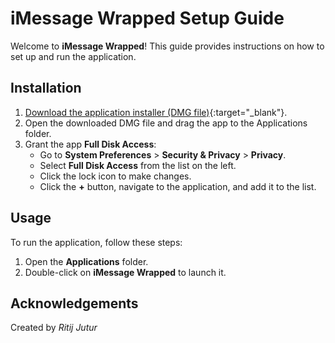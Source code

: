 # iMessage Wrapped Setup Guide

Welcome to **iMessage Wrapped**! This guide provides instructions on how to set up and run the application.

## Installation

1. [Download the application installer (DMG file)](https://drive.google.com/file/d/12aHgOU0wGu-H7ZYg2ftXnm4qQljfUC2v/view?usp=sharing){:target="_blank"}.
2. Open the downloaded DMG file and drag the app to the Applications folder.
3. Grant the app **Full Disk Access**:
   - Go to **System Preferences** > **Security & Privacy** > **Privacy**.
   - Select **Full Disk Access** from the list on the left.
   - Click the lock icon to make changes.
   - Click the **+** button, navigate to the application, and add it to the list.

## Usage

To run the application, follow these steps:

1. Open the **Applications** folder.
2. Double-click on **iMessage Wrapped** to launch it.

## Acknowledgements

Created by *Ritij Jutur*
